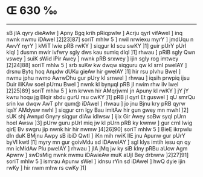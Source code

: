 # Œ 630 ‰
---
sB jIA qyry dieAwlw ] Apny Bgq krih pRiqpwlw ] Acrju qyrI
vifAweI ] inq nwnk nwmu iDAweI ]2]23]87] soriT mhlw 5 ] nwil
nrwiexu myrY ] jmdUqu n AwvY nyrY ] kMiT lwie pRB rwKY ] siqgur kI scu
swKY ]1] guir pUrY pUrI kIqI ] dusmn mwir ivfwry sgly dws kau sumiq
dIqI ]1] rhwau ] pRiB sgly Qwn vswey ] suiK sWid iPir Awey ] nwnk
pRB srxwey ] ijin sgly rog imtwey ]2]24]88] soriT mhlw 5 ] srb
suKw kw dwqw siqguru qw kI srnI pweIAY ] drsnu Bytq hoq Anµdw dUKu
gieAw hir gweIAY ]1] hir rsu pIvhu BweI ] nwmu jphu nwmo AwrwDhu
gur pUry kI srnweI ] rhwau ] iqsih prwpiq ijsu Duir iliKAw soeI pUrnu
BweI ] nwnk kI bynµqI pRB jI nwim rhw ilv lweI ]2]25]89] soriT
mhlw 5 ] krn krwvn hir AMqrjwmI jn Apuny kI rwKY ] jY jY kwru hoqu
jg BIqir sbdu gurU rsu cwKY ]1] pRB jI qyrI Et gusweI ] qU smrQu
srin kw dwqw AwT phr qum@ iDAweI ] rhwau ] jo jnu Bjnu kry pRB qyrw
iqsY AMdysw nwhI ] siqgur crn lgy Bau imitAw hir gun gwey mn mwhI
]2] sUK shj Awnµd Gnyry siqgur dIAw idlwsw ] ijix Gir Awey soBw
syqI pUrn hoeI Awsw ]3] pUrw guru pUrI miq jw kI pUrn pRB ky kwmw ] gur
crnI lwig qirE Bv swgru jip nwnk hir hir nwmw ]4]26]90] soriT
mhlw 5 ] BieE ikrpwlu dIn duK BMjnu Awpy sB ibiD QwtI ] iKn mih
rwiK lIE jnu Apunw gur pUrY byVI kwtI ]1] myry mn gur goivMdu sd
iDAweIAY ] sgl klys imtih iesu qn qy mn icMidAw Plu pweIAY ] rhwau
] jIA jMq jw ky siB kIny pRBu aUcw Agm Apwrw ] swDsMig nwnk nwmu
iDAwieAw muK aUjl Bey drbwrw ]2]27]91] soriT mhlw 5 ] ismrau
Apunw sWeI ] idnsu rYin sd iDAweI ] hwQ dyie ijin rwKy ] hir nwm
mhw rs cwKy ]1]
####
